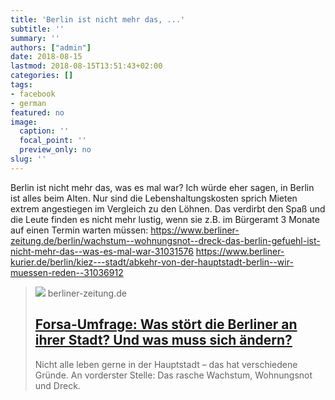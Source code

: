 ```yaml
---
title: 'Berlin ist nicht mehr das, ...'
subtitle: ''
summary: ''
authors: ["admin"]
date: 2018-08-15
lastmod: 2018-08-15T13:51:43+02:00
categories: []
tags:
- facebook
- german
featured: no
image:
  caption: ''
  focal_point: ''
  preview_only: no
slug: ''
---
```

Berlin ist nicht mehr das, was es mal war? Ich würde eher sagen, in Berlin ist alles beim Alten. Nur sind die Lebenshaltungskosten sprich Mieten extrem angestiegen im Vergleich zu den Löhnen. Das verdirbt den Spaß und die Leute finden es nicht mehr lustig, wenn sie z.B. im Bürgeramt 3 Monate auf einen Termin warten müssen:
https://www.berliner-zeitung.de/berlin/wachstum--wohnungsnot--dreck-das-berlin-gefuehl-ist-nicht-mehr-das--was-es-mal-war-31031576
https://www.berliner-kurier.de/berlin/kiez---stadt/abkehr-von-der-hauptstadt-berlin--wir-muessen-reden--31036912
> [![](https://www.berliner-zeitung.de/logo-blz.svg)](https://www.berliner-zeitung.de/berlin/wachstum--wohnungsnot--dreck-das-berlin-gefuehl-ist-nicht-mehr-das--was-es-mal-war-31031576)
> berliner-zeitung.de
> ## [Forsa-Umfrage: Was stört die Berliner an ihrer Stadt? Und was muss sich ändern? ](https://www.berliner-zeitung.de/berlin/wachstum--wohnungsnot--dreck-das-berlin-gefuehl-ist-nicht-mehr-das--was-es-mal-war-31031576)
>
>Nicht alle leben gerne in der Hauptstadt – das hat verschiedene Gründe. An vorderster Stelle: Das rasche Wachstum, Wohnungsnot und Dreck.


